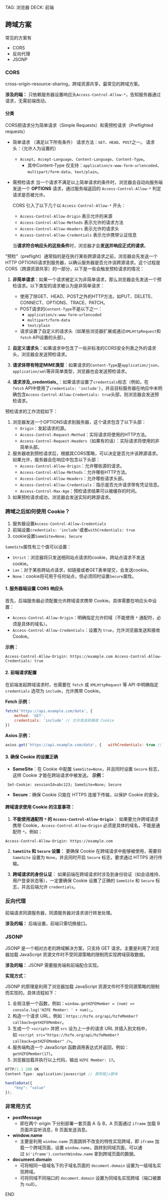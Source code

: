 


TAG: 浏览器
DECK: 前端
## 跨域方案

常见的方案有
- CORS
- 反向代理
- JSONP

### CORS
cross-origin-resource-sharing，跨域资源共享，最常见的跨域方案。

**涉及的端：**
只依赖服务器设置响应头`Access-Control-Allow-*`，告知服务器通过请求，无需前端改动，

#### 分类
CORS把请求分为简单请求（Simple Requests）和需预检请求（Preflighted requests）
- 简单请求 （满足以下所有条件）
	请求方法：`GET`、`HEAD`、`POST`之一。
	请求头：（允许人为设置的）
	- `Accept`、`Accept-Language`、`Content-Language`、`Content-Type`。
	    - 其中Content-Type 仅支持：`application/x-www-form-urlencoded`、`multipart/form-data`、`text/plain`。

- 需预检请求
	当一个请求不满足以上简单请求的条件时，浏览器会自动向服务端发送一个 **OPTIONS** 请求，通过服务端返回的 `Access-Control-Allow-*` 判定请求是否被允许。
	
	CORS 引入了以下几个以 `Access-Control-Allow-*` 开头：
	
	- `Access-Control-Allow-Origin` 表示允许的来源
	- `Access-Control-Allow-Methods` 表示允许的请求方法
	- `Access-Control-Allow-Headers` 表示允许的请求头
	- `Access-Control-Allow-Credentials` 表示允许携带认证信息
	
	当**请求符合响应头的这些条件**时，浏览器才会**发送并响应正式的请求**。

“预检”（preflight）通常指的是在执行某些跨源请求之前，浏览器会先发送一个HTTP OPTIONS请求到服务器，以确认服务器是否允许该跨源请求。这个过程是CORS（跨源资源共享）的一部分，以下是一些会触发预检请求的情况：

1. **非简单请求**：如果一个请求被定义为非简单请求，那么浏览器会先发送一个预检请求。以下类型的请求被认为是非简单请求：
    
    - 使用了除GET、HEAD、POST之外的HTTP方法，如PUT、DELETE、CONNECT、OPTIONS、TRACE、PATCH。
    - POST请求的`Content-Type`不是以下之一：
        - `application/x-www-form-urlencoded`
        - `multipart/form-data`
        - `text/plain`
    - 请求设置了自定义的请求头（如某些浏览器扩展或通过`XMLHttpRequest`和`fetch` API设置的头部）。
2. **自定义请求头**：如果请求中包含了一些非标准的CORS安全列表之外的请求头，浏览器会发送预检请求。
3. **请求体带有特定MIME类型**：如果请求的`Content-Type`是`application/json`、`application/xml`等非简单类型，浏览器也会发送预检请求。
4. **请求涉及_credentials_**：如果请求设置了`credentials`标志（例如，在`fetch` API中使用了`credentials: 'include'`），并且目标服务器在响应中未明确包含`Access-Control-Allow-Credentials: true`头部，则浏览器会发送预检请求。

预检请求的工作流程如下：
1. 浏览器发送一个OPTIONS请求到服务器，这个请求包含了以下头部：
    - `Origin`：发起请求的源。
    - `Access-Control-Request-Method`：实际请求将使用的HTTP方法。
    - `Access-Control-Request-Headers`（如果有的话）：实际请求将使用的非简单头部。
2. 服务器收到预检请求后，根据其CORS策略，可以决定是否允许该跨源请求。如果允许，服务器会在响应中包含以下头部：
    - `Access-Control-Allow-Origin`：允许哪些源的请求。
    - `Access-Control-Allow-Methods`：允许哪些HTTP方法。
    - `Access-Control-Allow-Headers`：允许哪些请求头部。
    - `Access-Control-Allow-Credentials`：指示是否允许请求带有凭证信息。
    - `Access-Control-Max-Age`：预检请求结果可以被缓存的时间。
3. 如果预检请求成功，浏览器会发送实际的跨源请求。

### **跨域之后如何使用 Cookie？**
1. 服务器设置`Access-Control-Allow-Credentials`
2. 前端设置`credentials: 'include'`或者`withCredentials: true`
3. cookie设置`SameSite=None; Secure`

`SameSite`属性有三个值可以设置：
- `Strict`：浏览器将只发送相同站点请求的cookie，跨站点请求不发送cookie。
- `Lax`：对于某些跨站点请求，如链接或者GET表单提交，会发送cookie。
- `None`：cookie将可用于任何站点，但必须同时设置`Secure`属性。


#### 1. **服务器端设置 CORS 响应头**

首先，后端服务器必须配置允许跨域请求携带 Cookie。具体需要在响应头中设置：

- `Access-Control-Allow-Origin`：明确指定允许的域（不能使用 `*` 通配符，必须是具体的域名）。
- `Access-Control-Allow-Credentials`：设置为 `true`，允许浏览器发送和接收 Cookie。

**示例：**
```http
Access-Control-Allow-Origin: https://example.com Access-Control-Allow-Credentials: true
```

#### 2. **前端请求配置**

在前端发起跨域请求时，也需要在 `fetch` 或 `XMLHttpRequest` 等 API 中明确指定 `credentials` 选项为 `include`，允许携带 Cookie。

**Fetch 示例：**

```js
fetch('https://api.example.com/data', {
	method: 'GET',   
	credentials: 'include' // 允许发送和接收 Cookie 
})
```

**Axios 示例：**
```js
axios.get('https://api.example.com/data', {   withCredentials: true // 允许发送和接收 Cookie });
```


#### 3. **确保 Cookie 的设置正确**

- **SameSite**：在 Cookie 中配置 `SameSite=None`，并且同时设置 `Secure` 标志，这样 Cookie 才能在跨站请求中被发送。
    **示例：**
```http
 Set-Cookie: sessionId=abc123; SameSite=None; Secure
```
- **Secure**：确保 Cookie 只能在 HTTPS 连接下传输，以保护 Cookie 的安全。

#### 跨域请求使用 Cookie 的注意事项：

1. **不能使用通配符 `*` 的 `Access-Control-Allow-Origin`**： 如果要允许跨域请求携带 Cookie，`Access-Control-Allow-Origin` 必须是具体的域名，不能是通配符 `*`。例如：
```http
Access-Control-Allow-Origin: https://example.com
```
    
2. **`SameSite` 和 `Secure` 设置**： 要确保 Cookie 在跨域请求中能够被使用，需要将 `SameSite` 设置为 `None`，并且同时开启 `Secure` 标志，要求通过 HTTPS 进行传输。
    
3. **跨域请求的身份认证**： 如果前端在跨域请求时涉及到身份验证（如会话维持、用户登录状态等），一定要确保 Cookie 设置了正确的 `SameSite` 和 `Secure` 标志，并且后端允许 `credentials`。



### 反向代理
前端请求同源服务器，同源服务器对请求进行转发处理。

**涉及的端：**
后端设置，前端只需切换接口。

### JSONP
JSONP 是一个相对古老的跨域解决方案，只支持 GET 请求。主要是利用了浏览器加载 JavaScript 资源文件时不受同源策略的限制而实现跨域获取数据。

**涉及的端：**
JSONP 需要服务端和前端配合实现。

**实现方式：**

JSONP 的原理是利用了浏览器加载 JavaScript 资源文件时不受同源策略的限制而实现的。具体流程如下：

1. 全局注册一个函数，例如：`window.getHZFEMember = (num) => console.log('HZFE Member: ' + num);`。
2. 构造一个请求 URL，例如：`https://hzfe.org/api/hzfeMember?callback=getHZFEMember`。
3. 生成一个 `<script>` 并把 `src` 设为上一步的请求 URL 并插入到文档中，如 `<script src="https://hzfe.org/api/hzfeMember?callback=getHZFEMember" />`。
4. 服务端构造一个 JavaScript 函数调用表达式并返回，例如：`getHZFEMember(17)`。
5. 浏览器加载并执行以上代码，输出 `HZFE Member: 17`。

```js
HTTP/1.1 200 OK
Content-Type: application/javascript // 表明是js脚本

handleData({
    "key": "value"
});
```


### 非常用方式

- **postMessage**
    - 即在两个 origin 下分别部署一套页面 A 与 B，A 页面通过 `iframe` 加载 B 页面并监听消息，B 页面发送消息。
- **window.name**
    - 主要是利用 `window.name` 页面跳转不改变的特性实现跨域，即 `iframe` 加载一个跨域页面，设置 `window.name`，跳转到同域页面，可以通过 `$('iframe').contentWindow.name` 拿到跨域页面的数据。
- **document.domain**
    - 可将相同一级域名下的子域名页面的 `document.domain` 设置为一级域名实现跨域。
    - 可将同域不同端口的 `document.domain` 设置为同域名实现跨域（端口被置为 null）。




END
<!--ID: 1726195846430-->

